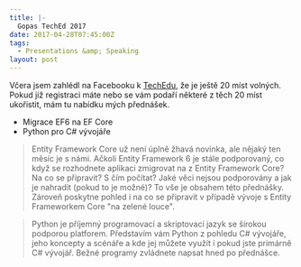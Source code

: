 ```yaml
---
title: |-
  Gopas TechEd 2017
date: 2017-04-28T07:45:00Z
tags:
  - Presentations &amp; Speaking
layout: post
---
```

Včera jsem zahlédl na Facebooku k [TechEdu][1], že je ještě 20 míst volných. Pokud již registraci máte nebo se vám podaří některé z těch 20 míst ukořistit, mám tu nabídku mých přednášek.

* Migrace EF6 na EF Core
* Python pro C# vývojáře
 
<!-- excerpt -->

> Entity Framework Core už není úplně žhavá novinka, ale nějaký ten měsíc je s námi. Ačkoli Entity Framework 6 je stále podporovaný, co když se rozhodnete aplikaci zmigrovat na z Entity Framework Core? Na co se připravit? S čím počítat? Jaké věci nejsou podporovány a jak je nahradit (pokud to je možné)? To vše je obsahem této přednášky. Zároveň poskytne pohled i na co se připravit v případě vývoje s Entity Frameworkem Core "na zelené louce".

> Python je příjemný programovací a skriptovací jazyk se širokou podporou platforem. Představím vám Python z pohledu C# vývojáře, jeho koncepty a scénáře a kde jej můžete využít i pokud jste primárně C# vývojář. Bežné programy zvládnete napsat hned po přednášce.

[1]: http://www.teched.cz